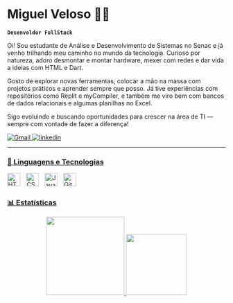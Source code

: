# Miguel Veloso 👨‍💻

**`Desenvoldor FullStack`**

Oi! Sou estudante de Análise e Desenvolvimento de Sistemas no Senac e já venho trilhando meu caminho no mundo da tecnologia. Curioso por natureza, adoro desmontar e montar hardware, mexer com redes e dar vida a ideias com HTML e Dart.

Gosto de explorar novas ferramentas, colocar a mão na massa com projetos práticos e aprender sempre que posso. Já tive experiências com repositórios como Replit e myCompiler, e também me viro bem com bancos de dados relacionais e algumas planilhas no Excel.

Sigo evoluindo e buscando oportunidades para crescer na área de TI — sempre com vontade de fazer a diferença!
<p align="left">
    <a href="https://miguelvmpereira@gmail.com">
        <img 
            alt="Gmail" 
            title="Aqui é o meu email" 
            src="https://img.shields.io/badge/-Gmail-%23333?color=9400ba&labelColor=9400ba&style=for-the-badge&logo=gmail&logoColor=white"
        />
    </a>
    <a href="www.linkedin.com/in/miguel-veloso-marques-pereira-073a23326">
        <img 
            alt="linkedin" 
            title="Me siga no linkedin" 
            src="https://img.shields.io/badge/linkedin-000000?color=9400ba&labelColor=9400ba&style=for-the-badge&logo=Threads&logoColor=white"
    </a>
</p>

---

### 🤖 Linguagens e Tecnologias 

<img 
    align="left" 
    alt="HTML"
    title="HTML" 
    width="30px" 
    style="padding-right: 10px;" 
    src="https://cdn.jsdelivr.net/gh/devicons/devicon@latest/icons/html5/html5-original.svg" 
/>
<img 
    align="left" 
    alt="CSS" 
    title="CSS"
    width="30px" 
    style="padding-right: 10px;" 
    src="https://cdn.jsdelivr.net/gh/devicons/devicon@latest/icons/css3/css3-original.svg" 
/>
<img 
    align="left" 
    alt="JavaScript" 
    title="JavaScript"
    width="30px" 
    style="padding-right: 10px;" 
    src="https://cdn.jsdelivr.net/gh/devicons/devicon@latest/icons/javascript/javascript-original.svg" 
/>

<img 
    align="left" 
    alt="Git" 
    title="Git"
    width="30px" 
    style="padding-right: 10px;" 
    src="https://cdn.jsdelivr.net/gh/devicons/devicon@latest/icons/git/git-original.svg" 
/>

<br/>
<br/>

### 📊 Estatísticas

<div align="center">
  <a href="https://github.com/MiguelVelosoo">
  <img height="180em" src="https://github-readme-stats.vercel.app/api?username=MiguelVelosoo&show_icons=true&theme=midnight-purple&include_all_commits=true&count_private=true"/>
  <img height="140em" src="https://github-readme-stats.vercel.app/api/top-langs/?username=MiguelVelosoo&layout=compact&langs_count=7&theme=midnight-purple"/>
</div>


